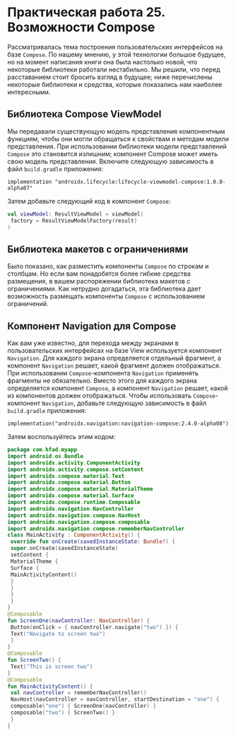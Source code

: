 # Практическая работа 25. Возможности Compose

Рассматривалась тема построения пользовательских интерфейсов на базе ```Compose```. По нашему мнению, у этой технологии большое
будущее, но на момент написания книги она была настолько новой, что
некоторые библиотеки работали нестабильно. Мы решили, что перед расставанием стоит бросить взгляд в будущее; ниже перечислены некоторые
библиотеки и средства, которые показались нам наиболее интересными.

## Библиотека Compose ViewModel
Мы передавали существующую модель представления компонентным функциям, чтобы они могли обращаться к свойствам и методам модели
представления. При использовании библиотеки модели представлений
```Compose``` это становится излишним; компонент Compose может иметь свою
модель представления.
Включите следующую зависимость в файл ```build.gradle``` приложения:

```
implementation "androidx.lifecycle:lifecycle-viewmodel-compose:1.0.0-alpha07"
```

Затем добавьте следующий код в компонент ```Compose```:

```kotlin
val viewModel: ResultViewModel = viewModel(
 factory = ResultViewModelFactory(result)
)
```

## Библиотека макетов с ограничениями

Было показано, как разместить компоненты ```Compose``` по строкам
и столбцам. Но если вам понадобятся более гибкие средства размещения,
в вашем распоряжении библиотека макетов с ограничениями. Как нетрудно догадаться, эта библиотека дает возможность размещать компоненты
```Compose``` с использованием ограничений.

## Компонент Navigation для Compose

Как вам уже известно, для перехода между экранами в пользовательских интерфейсах на базе View используется компонент ```Navigation```.
Для каждого экрана определяется отдельный фрагмент, а компонент ```Navigation``` решает, какой фрагмент должен отображаться.
При использовании ```Compose```-компонента ```Navigation``` применять
фрагменты не обязательно. Вместо этого для каждого экрана
определяется компонент ```Compose```, а компонент ```Navigation``` решает,
какой из компонентов должен отображаться.
Чтобы использовать ```Compose```-компонент ```Navigation```, добавьте
следующую зависимость в файл ```build.gradle``` приложения:

```
implementation("androidx.navigation:navigation-compose:2.4.0-alpha08")
```
Затем воспользуйтесь этим кодом:

```kotlin
package com.hfad.myapp
import android.os.Bundle
import androidx.activity.ComponentActivity
import androidx.activity.compose.setContent
import androidx.compose.material.Text
import androidx.compose.material.Button
import androidx.compose.material.MaterialTheme
import androidx.compose.material.Surface
import androidx.compose.runtime.Composable
import androidx.navigation.NavController
import androidx.navigation.compose.NavHost
import androidx.navigation.compose.composable
import androidx.navigation.compose.rememberNavController
class MainActivity : ComponentActivity() {
 override fun onCreate(savedInstanceState: Bundle?) {
 super.onCreate(savedInstanceState)
 setContent {
 MaterialTheme {
 Surface {
 MainActivityContent()
 }
 }
 }
 }
}
@Composable
fun ScreenOne(navController: NavController) {
 Button(onClick = { navController.navigate("two") }) {
 Text("Navigate to screen two")
 }
}
@Composable
fun ScreenTwo() {
 Text("This is screen two")
}
@Composable
fun MainActivityContent() {
 val navController = rememberNavController()
 NavHost(navController = navController, startDestination = "one") {
 composable("one") { ScreenOne(navController) }
 composable("two") { ScreenTwo() }
 }
}
```
